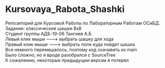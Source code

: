 # Kursovaya_Rabota_Shashki
Репозиторий для Курсовой Работы по Лабораторным Работам ОСиБД. Задание: классические шашки 8x8       
Cтудент группы АДБ-19-06 Тангиев А.Б.       
Левый клик мыши ---> выбрать шашку для хода                  
Правый клик мыши ---> выбрать поле куда пойдет шашка               
Все немного перемешалось, поэтому код скачавить из main      
Было сложно, но я вроде разобрался с SourceTree           
К сожалению, некоторые предыдущии версии я потерял
